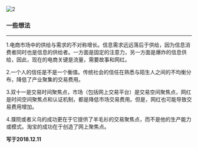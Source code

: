 ![2](http://t1.aixinxi.net/o_1cujrqafo19dtli51j9ivi1va3a.jpg-w.jpg)

### 一些想法
---

1.电商市场中的供给与需求的不对称增长。信息需求远远落后于供给，因为信息消费者同时也是信息的供给者。一方面是固定的注意力，另一方面是爆炸的信息供给，因此，现在的电商关键是流量，需要故事和网红。

2.一个人的信任是不是一个衡值。传统社会的信任在熟悉与陌生人之间的不均衡分布，降低了产业聚集的交易费用。

3.双十一是交易时间聚焦点，市场（包括网上交易平台）是交易空间聚焦点，网红是时间空间聚焦点和认证机制，都是降低市场交易费用。但是，网红也可能导致交易费用增加。

4.濮院或者义乌的成功更在于它提供了羊毛衫的交易聚焦点，而不是他的生产能力或模式。淘宝的成功在于创造了网上聚焦点。

**写于2018.12.11**